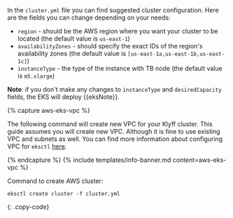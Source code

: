 In the `cluster.yml` file you can find suggested cluster configuration.
Here are the fields you can change depending on your needs:
- `region` - should be the AWS region where you want your cluster to be located (the default value is `us-east-1`)
- `availabilityZones` - should specify the exact IDs of the region's availability zones
  (the default value is `[us-east-1a,us-east-1b,us-east-1c]`)
- `instanceType` - the type of the instance with TB node (the default value is `m5.xlarge`)

**Note**: if you don't make any changes to `instanceType` and `desiredCapacity` fields, the EKS will deploy {{eksNote}}.

{% capture aws-eks-vpc %}

The following command will create new VPC for your Klyff cluster. This guide assumes you will create new VPC.
Although it is fine to use existing VPC and subnets as well.
You can find more information about configuring VPC for `eksctl` [here](https://eksctl.io/usage/vpc-networking/).

{% endcapture %}
{% include templates/info-banner.md content=aws-eks-vpc %}

Command to create AWS cluster:

```
eksctl create cluster -f cluster.yml
```
{: .copy-code}